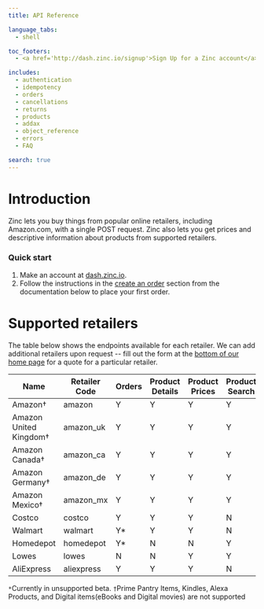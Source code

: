 ```yaml
---
title: API Reference

language_tabs:
  - shell

toc_footers:
  - <a href='http://dash.zinc.io/signup'>Sign Up for a Zinc account</a>

includes:
  - authentication
  - idempotency
  - orders
  - cancellations
  - returns
  - products
  - addax
  - object_reference
  - errors
  - FAQ

search: true
---
```


# Introduction

Zinc lets you buy things from popular online retailers, including Amazon.com, with  a single POST request. Zinc also lets you get prices and descriptive information about products from supported retailers.

### Quick start

1. Make an account at [dash.zinc.io](https://dash.zinc.io/signup).
2. Follow the instructions in the [create an order](#create-an-order) section from the documentation below to place your first order.

# Supported retailers

The table below shows the endpoints available for each retailer. We can add additional retailers upon request -- fill out the form at the [bottom of our home page](https://zinc.io/#contact) for a quote for a particular retailer.

Name | Retailer Code | Orders | Product Details | Product Prices | Product Search
---- | ------------- | ------ | --------------- | -------------- | --------------
Amazon† | amazon                     | Y | Y | Y | Y
Amazon United Kingdom† | amazon_uk   | Y | Y | Y | Y
Amazon Canada† | amazon_ca           | Y | Y | Y | Y
Amazon Germany† | amazon_de          | Y | Y | Y | Y
Amazon Mexico† | amazon_mx           | Y | Y | Y | Y
Costco | costco                      | Y | Y | Y | N
Walmart | walmart                    | Y* | Y | Y | N
Homedepot | homedepot                | Y* | N | N | Y
Lowes | lowes                        | N | N | Y | Y
AliExpress | aliexpress              | Y | Y | Y | N

```*```Currently in unsupported beta.
```†```Prime Pantry Items, Kindles, Alexa Products, and Digital items(eBooks and Digital movies) are not supported

